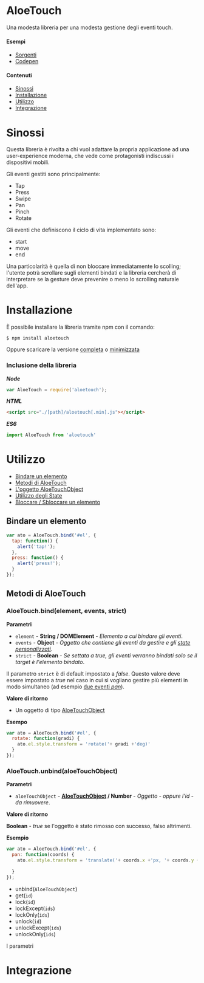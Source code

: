 # AloeTouch

Una modesta libreria per una modesta gestione degli eventi touch.

#### Esempi
* [Sorgenti](examples/)
* [Codepen](http://codepen.io/genbs/pen/MpKRrj)

#### Contenuti
* [Sinossi](#sinossi)
* [Installazione](#installazione)
* [Utilizzo](#utilizzo)
* [Integrazione](#integrazione)

# Sinossi

Questa libreria è rivolta a chi vuol adattare la propria applicazione ad una user-experience moderna, 
che vede come protagonisti indiscussi i dispositivi mobili. 

Gli eventi gestiti sono principalmente: 

* Tap
* Press
* Swipe
* Pan
* Pinch
* Rotate

Gli eventi che definiscono il ciclo di vita implementato sono:

* start
* move
* end

Una particolarità è quella di non bloccare immediatamente lo scolling; 
l'utente potrà scrollare sugli elementi bindati e la libreria cercherà di interpretare se la gesture deve prevenire o meno
lo scrolling naturale dell'app.



# Installazione

È possibile installare la libreria tramite npm con il comando:

```
$ npm install aloetouch
```

Oppure scaricare la versione [completa](https://raw.githubusercontent.com/genbs/aloetouch/master/dist/aloetouch.js) o [minimizzata](https://raw.githubusercontent.com/genbs/aloetouch/master/dist/aloetouch.min.js)

### Inclusione della libreria

***Node***

```js
var AloeTouch = require('aloetouch');
```

***HTML***

```html
<script src="./[path]/aloetouch[.min].js"></script>
```

***ES6***

```js
import AloeTouch from 'aloetouch'
```


# Utilizzo

* [Bindare un elemento](#bindare-un-elemento)
* [Metodi di AloeTouch](#metodi-di-aloetouch)
* [L'oggetto AloeTouchObject](#loggetto-aloetouchobject)
* [Utilizzo degli State](#utilizzo-degli-state)
* [Bloccare / Sbloccare un elemento](#bloccare-sbloccare-un-elemento)


## Bindare un elemento 

```js
var ato = AloeTouch.bind('#el', {
  tap: function() {
    alert('tap!');
  },
  press: function() {
    alert('press!');
  }
});
```


## Metodi di AloeTouch

### AloeTouch.bind(element, events, strict)

**Parametri**

 * `element` - **String / DOMElement** - *Elemento a cui bindare gli eventi*.
 * `events` - **Object** - *Oggetto che contiene gli eventi da gestire e gli [state personalizzati]()*.
 * `strict` - **Boolean** - *Se settata a true, gli eventi verranno bindati solo se il target è l'elemento bindato*.
 
Il parametro `strict` è di default impostato a *false*. Questo valore deve essere impostato a *true* nel caso in cui
si vogliano gestire più elementi in modo simultaneo (ad esempio [due eventi *pan*](blob/master/examples/multitouch.html)).

**Valore di ritorno**

 * Un oggetto di tipo [AloeTouchObject](#loggetto-aloetouchobject)

**Esempo**

```js
var ato = AloeTouch.bind('#el', {
  rotate: function(gradi) {
    ato.el.style.transform = 'rotate('+ gradi +'deg)'
  }
});
```

### AloeTouch.unbind(aloeTouchObject)

**Parametri**

  * `aloeTouchObject` - **[AloeTouchObject](#loggetto-aloetouchobject) / Number** - *Oggetto - oppure l'id - da rimuovere*. 

**Valore di ritorno**

  **Boolean** - *true* se l'oggetto è stato rimosso con successo, falso altrimenti.

**Esempio**
```js
var ato = AloeTouch.bind('#el', {
  pan: function(coords) {
    ato.el.style.transform = 'translate('+ coords.x +'px, '+ coords.y +'px)';
    
  }
});
```

* unbind(`AloeTouchObject`)
* get(`id`)
* lock(`id`)
* lockExcept(`ids`)
* lockOnly(`ids`)
* unlock(`id`)
* unlockExcept(`ids`)
* unlockOnly(`ids`)

I parametri 


# Integrazione
